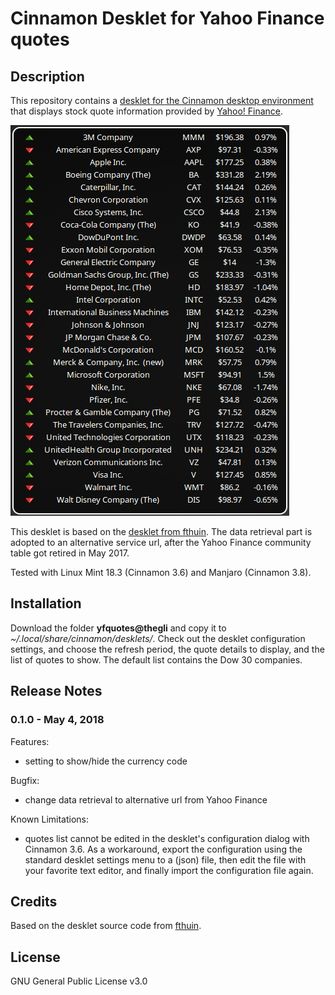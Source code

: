 # Cinnamon Desklet for Yahoo Finance quotes

## Description
This repository contains a [desklet for the Cinnamon desktop environment](https://cinnamon-spices.linuxmint.com/desklets) that displays stock quote information provided by [Yahoo! Finance](https://finance.yahoo.com/).

![Screenshot](screenshot.png)

This desklet is based on the [desklet from fthuin](https://cinnamon-spices.linuxmint.com/desklets/view/23). The data retrieval part is adopted to an alternative service url, after the Yahoo Finance community table got retired in May 2017.

Tested with Linux Mint 18.3 (Cinnamon 3.6) and Manjaro (Cinnamon 3.8).

## Installation
Download the folder **yfquotes@thegli** and copy it to *~/.local/share/cinnamon/desklets/*.
Check out the desklet configuration settings, and choose the refresh period, the quote details to display, and the list of quotes to show. The default list contains the Dow 30 companies.

## Release Notes

### 0.1.0 - May 4, 2018

Features:
* setting to show/hide the currency code

Bugfix:
* change data retrieval to alternative url from Yahoo Finance
 
Known Limitations:
* quotes list cannot be edited in the desklet's configuration dialog with Cinnamon 3.6. As a workaround, export the configuration using the standard desklet settings menu to a (json) file, then edit the file with your favorite text editor, and finally import the configuration file again.
 
## Credits
Based on the desklet source code from [fthuin](https://github.com/fthuin/yahoofinance-cinnamon-desklet).

## License
GNU General Public License v3.0
